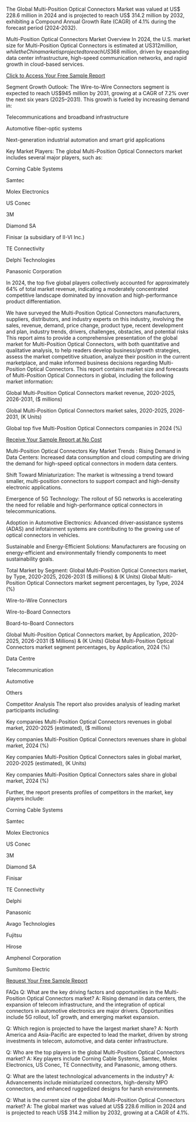 The Global Multi-Position Optical Connectors Market was valued at US$ 228.6 million in 2024 and is projected to reach US$ 314.2 million by 2032, exhibiting a Compound Annual Growth Rate (CAGR) of 4.1% during the forecast period (2024-2032).

Multi-Position Optical Connectors Market Overview
In 2024, the U.S. market size for Multi-Position Optical Connectors is estimated at US$312 million, while the China market is projected to reach US$368 million, driven by expanding data center infrastructure, high-speed communication networks, and rapid growth in cloud-based services.

[Click to Access Your Free Sample Report](https://semiconductorinsight.com/download-sample-report/?product_id=88014)


Segment Growth Outlook:
The Wire-to-Wire Connectors segment is expected to reach US$945 million by 2031, growing at a CAGR of 7.2% over the next six years (2025–2031). This growth is fueled by increasing demand in:

Telecommunications and broadband infrastructure

Automotive fiber-optic systems

Next-generation industrial automation and smart grid applications


Key Market Players:
The global Multi-Position Optical Connectors market includes several major players, such as:

Corning Cable Systems

Samtec

Molex Electronics

US Conec

3M

Diamond SA

Finisar (a subsidiary of II-VI Inc.)

TE Connectivity

Delphi Technologies

Panasonic Corporation

In 2024, the top five global players collectively accounted for approximately 64% of total market revenue, indicating a moderately concentrated competitive landscape dominated by innovation and high-performance product differentiation.

We have surveyed the Multi-Position Optical Connectors manufacturers, suppliers, distributors, and industry experts on this industry, involving the sales, revenue, demand, price change, product type, recent development and plan, industry trends, drivers, challenges, obstacles, and potential risks
This report aims to provide a comprehensive presentation of the global market for Multi-Position Optical Connectors, with both quantitative and qualitative analysis, to help readers develop business/growth strategies, assess the market competitive situation, analyze their position in the current marketplace, and make informed business decisions regarding Multi-Position Optical Connectors. This report contains market size and forecasts of Multi-Position Optical Connectors in global, including the following market information:

Global Multi-Position Optical Connectors market revenue, 2020-2025, 2026-2031, ($ millions)

Global Multi-Position Optical Connectors market sales, 2020-2025, 2026-2031, (K Units)

Global top five Multi-Position Optical Connectors companies in 2024 (%)

[Receive Your Sample Report at No Cost](https://semiconductorinsight.com/download-sample-report/?product_id=88014)

Multi-Position Optical Connectors Key Market Trends  :
Rising Demand in Data Centers:
Increased data consumption and cloud computing are driving the demand for high-speed optical connectors in modern data centers.

Shift Toward Miniaturization:
The market is witnessing a trend toward smaller, multi-position connectors to support compact and high-density electronic applications.

Emergence of 5G Technology:
The rollout of 5G networks is accelerating the need for reliable and high-performance optical connectors in telecommunications.

Adoption in Automotive Electronics:
Advanced driver-assistance systems (ADAS) and infotainment systems are contributing to the growing use of optical connectors in vehicles.

Sustainable and Energy-Efficient Solutions:
Manufacturers are focusing on energy-efficient and environmentally friendly components to meet sustainability goals.

Total Market by Segment:
Global Multi-Position Optical Connectors market, by Type, 2020-2025, 2026-2031 ($ millions) & (K Units)
Global Multi-Position Optical Connectors market segment percentages, by Type, 2024 (%)

Wire-to-Wire Connectors

Wire-to-Board Connectors

Board-to-Board Connectors

Global Multi-Position Optical Connectors market, by Application, 2020-2025, 2026-2031 ($ Millions) & (K Units)
Global Multi-Position Optical Connectors market segment percentages, by Application, 2024 (%)

Data Centre

Telecommunication

Automotive

Others

Competitor Analysis
The report also provides analysis of leading market participants including:

Key companies Multi-Position Optical Connectors revenues in global market, 2020-2025 (estimated), ($ millions)

Key companies Multi-Position Optical Connectors revenues share in global market, 2024 (%)

Key companies Multi-Position Optical Connectors sales in global market, 2020-2025 (estimated), (K Units)

Key companies Multi-Position Optical Connectors sales share in global market, 2024 (%)

Further, the report presents profiles of competitors in the market, key players include:

Corning Cable Systems

Samtec

Molex Electronics

US Conec

3M

Diamond SA

Finisar

TE Connectivity

Delphi

Panasonic

Avago Technologies

Fujitsu

Hirose

Amphenol Corporation

Sumitomo Electric

[Request Your Free Sample Report](https://semiconductorinsight.com/download-sample-report/?product_id=88014)


FAQs
Q: What are the key driving factors and opportunities in the Multi-Position Optical Connectors market?
A: Rising demand in data centers, the expansion of telecom infrastructure, and the integration of optical connectors in automotive electronics are major drivers. Opportunities include 5G rollout, IoT growth, and emerging market expansion.


Q: Which region is projected to have the largest market share?
A: North America and Asia-Pacific are expected to lead the market, driven by strong investments in telecom, automotive, and data center infrastructure.


Q: Who are the top players in the global Multi-Position Optical Connectors market?
A: Key players include Corning Cable Systems, Samtec, Molex Electronics, US Conec, TE Connectivity, and Panasonic, among others.


Q: What are the latest technological advancements in the industry?
A: Advancements include miniaturized connectors, high-density MPO connectors, and enhanced ruggedized designs for harsh environments.


Q: What is the current size of the global Multi-Position Optical Connectors market?
A: The global market was valued at US$ 228.6 million in 2024 and is projected to reach US$ 314.2 million by 2032, growing at a CAGR of 4.1%.



